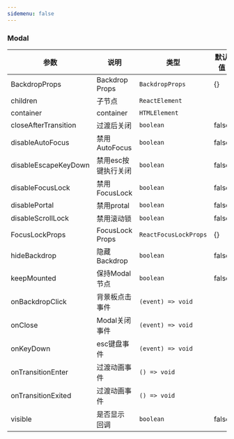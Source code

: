 ```yaml
---
sidemenu: false
---
```


### Modal

| 参数	|说明	|类型	|默认值
| --- | --- | --- | ---
| BackdropProps | Backdrop Props | `BackdropProps` | {}
| children | 子节点 | `ReactElement` |
| container | container | `HTMLElement` |
| closeAfterTransition | 过渡后关闭 | `boolean` | false
| disableAutoFocus | 禁用AutoFocus | `boolean` | false
| disableEscapeKeyDown | 禁用esc按键执行关闭 | `boolean` | false
| disableFocusLock | 禁用FocusLock | `boolean` | false
| disablePortal | 禁用protal | `boolean` | false
| disableScrollLock | 禁用滚动锁 | `boolean` | false
| FocusLockProps | FocusLock Props | `ReactFocusLockProps` | {}
| hideBackdrop | 隐藏Backdrop | `boolean` | false
| keepMounted | 保持Modal节点 | `boolean` | false
| onBackdropClick | 背景板点击事件 | `(event) => void` |
| onClose |  Modal关闭事件 | `(event) => void` |
| onKeyDown | esc键盘事件 | `(event) => void` |
| onTransitionEnter | 过渡动画事件 | `() => void` |
| onTransitionExited | 过渡动画事件 | `() => void` |
| visible | 是否显示 回调 | `boolean` | false
